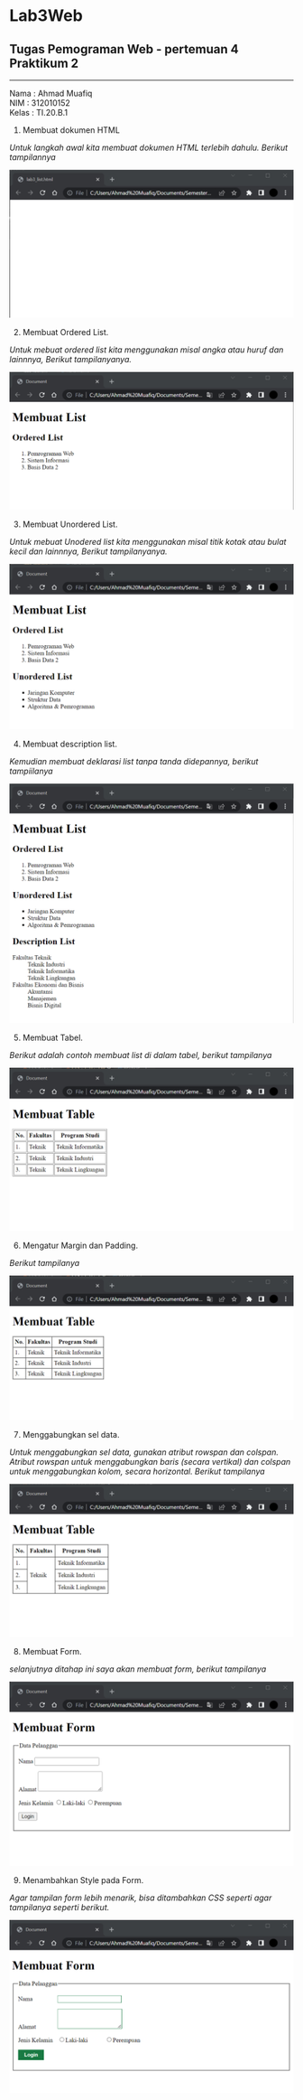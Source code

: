 # Lab3Web
## Tugas Pemograman Web - pertemuan 4 Praktikum 2

<hr>

Nama  : Ahmad Muafiq<br>
NIM   : 312010152<br>
Kelas : TI.20.B.1<br>

1. Membuat dokumen HTML

*Untuk langkah awal kita membuat dokumen HTML terlebih dahulu. Berikut tampilannya*<br>

![Gambar title HTML dasar](pictures/1.png)

2. Membuat Ordered List.

*Untuk mebuat ordered list kita menggunakan misal angka atau huruf dan lainnnya, Berikut tampilanyanya.*

![Gambar title HTML dasar](pictures/2.png)

3. Membuat Unordered List.

*Untuk mebuat Unodered list kita menggunakan misal titik kotak atau bulat kecil dan lainnnya, Berikut tampilanyanya.*

![Gambar title HTML dasar](pictures/3.png)

4. Membuat description list.

*Kemudian membuat deklarasi list tanpa tanda didepannya, berikut tampiilanya*

![Gambar title HTML dasar](pictures/4.png)

5. Membuat Tabel.

*Berikut adalah contoh membuat list di dalam tabel, berikut tampilanya*

![Gambar title HTML dasar](pictures/5.png)

6. Mengatur Margin dan Padding.

*Berikut tampilanya*

![Gambar title HTML dasar](pictures/6.png)

7. Menggabungkan sel data.

*Untuk menggabungkan sel data, gunakan atribut rowspan dan colspan. Atribut rowspan untuk menggabungkan baris (secara vertikal) dan colspan untuk menggabungkan kolom, secara horizontal. Berikut tampilanya*

![Gambar title HTML dasar](pictures/7.png)

8. Membuat Form.

*selanjutnya ditahap ini saya akan membuat form, berikut tampilanya*

![Gambar title HTML dasar](pictures/8.png)

9. Menambahkan Style pada Form.

*Agar tampilan form lebih menarik, bisa ditambahkan CSS seperti agar tampilanya seperti berikut.*

![Gambar title HTML dasar](pictures/9.png)

